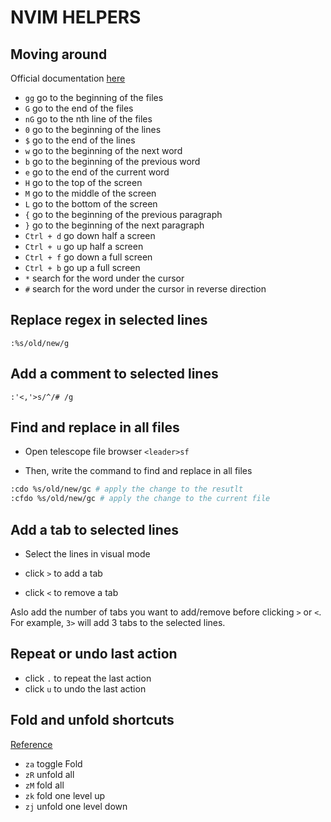 # NVIM HELPERS

## Moving around

Official documentation [here](https://neovim.io/doc/user/usr_03.html) 

- `gg` go to the beginning of the files
- `G` go to the end of the files
- `nG` go to the nth line of the files
- `0` go to the beginning of the lines
- `$` go to the end of the lines
- `w` go to the beginning of the next word
- `b` go to the beginning of the previous word
- `e` go to the end of the current word
- `H` go to the top of the screen
- `M` go to the middle of the screen
- `L` go to the bottom of the screen
- `{` go to the beginning of the previous paragraph
- `}` go to the beginning of the next paragraph
- `Ctrl + d` go down half a screen
- `Ctrl + u` go up half a screen
- `Ctrl + f` go down a full screen
- `Ctrl + b` go up a full screen
- `*` search for the word under the cursor
- `#` search for the word under the cursor in reverse direction



## Replace regex in selected lines

```vim
:%s/old/new/g
```

## Add a comment to selected lines

```vim
:'<,'>s/^/# /g
```

## Find and replace in all files

- Open telescope file browser `<leader>sf`

- Then, write the command to find and replace in all files

```bash 
:cdo %s/old/new/gc # apply the change to the resutlt
:cfdo %s/old/new/gc # apply the change to the current file
```

## Add a tab to selected lines

- Select the lines in visual mode

- click `>` to add a tab
- click `<` to remove a tab

Aslo add the number of tabs you want to add/remove before clicking `>` or `<`. For example, `3>` will add 3 tabs to the selected lines.



## Repeat or undo last action

- click `.` to repeat the last action
- click `u` to undo the last action


## Fold and unfold shortcuts

[Reference](https://www.jackfranklin.co.uk/blog/code-folding-in-vim-neovim/)

- `za` toggle Fold
- `zR` unfold all
- `zM` fold all
- `zk` fold one level up
- `zj` unfold one level down
